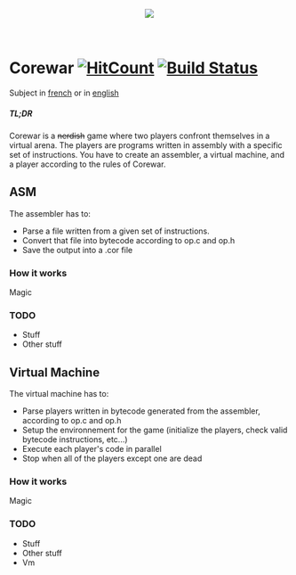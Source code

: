 <p align="center">
  <img src="https://github.com/deville-m/corewar/raw/master/resources/.github/banner.gif"/><br>
<br>
<br>
</p>

# Corewar [![HitCount](http://hits.dwyl.io/deville-m/corewar.svg)](http://hits.dwyl.io/deville-m/corewar) [![Build Status](https://travis-ci.org/deville-m/corewar.svg?branch=master)](https://travis-ci.org/deville-m/corewar)

Subject in [french](https://cdn.intra.42.fr/pdf/pdf/30/corewar.fr.pdf) or in [english](https://cdn.intra.42.fr/pdf/pdf/963/corewar.en.pdf)

##### TL;DR
Corewar is a ~~nerdish~~ game where two players confront themselves in a virtual arena.
The players are programs written in assembly with a specific set of instructions.
You have to create an assembler, a virtual machine, and a player according to the rules of Corewar.

## ASM

The assembler has to:
- Parse a file written from a given set of instructions.
- Convert that file into bytecode according to op.c and op.h
- Save the output into a .cor file

### How it works

Magic

### TODO

- Stuff
- Other stuff

## Virtual Machine

The virtual machine has to:
- Parse players written in bytecode generated from the assembler, according to op.c and op.h
- Setup the environnement for the game (initialize the players, check valid bytecode instructions, etc...)
- Execute each player's code in parallel
- Stop when all of the players except one are dead

### How it works

Magic

### TODO

- Stuff
- Other stuff
- Vm
